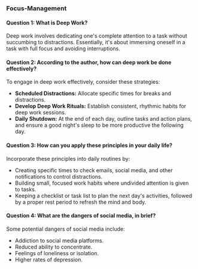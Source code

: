 ### Focus-Management

#### Question 1: What is Deep Work?

Deep work involves dedicating one's complete attention to a task without succumbing to distractions. Essentially, it's about immersing oneself in a task with full focus and avoiding interruptions.

#### Question 2: According to the author, how can deep work be done effectively?

To engage in deep work effectively, consider these strategies:

- **Scheduled Distractions:** Allocate specific times for breaks and distractions.
- **Develop Deep Work Rituals:** Establish consistent, rhythmic habits for deep work sessions.
- **Daily Shutdown:** At the end of each day, outline tasks and action plans, and ensure a good night's sleep to be more productive the following day.

#### Question 3: How can you apply these principles in your daily life?

Incorporate these principles into daily routines by:

- Creating specific times to check emails, social media, and other notifications to control distractions.
- Building small, focused work habits where undivided attention is given to tasks.
- Keeping a checklist or task list to plan the next day's activities, followed by a proper rest period to refresh the mind and body.

#### Question 4: What are the dangers of social media, in brief?

Some potential dangers of social media include:

- Addiction to social media platforms.
- Reduced ability to concentrate.
- Feelings of loneliness or isolation.
- Higher rates of depression.
